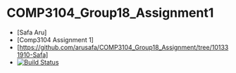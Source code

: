 # COMP3104_Group18_Assignment1
- [Safa Aru]
- [Comp3104 Assignment 1]
- [https://github.com/arusafa/COMP3104_Group18_Assignment/tree/101331910-Safa]
- [![Build Status](https://app.travis-ci.com/arusafa/COMP3104_Group18_Assignment.svg?branch=main)](https://app.travis-ci.com/arusafa/COMP3104_Group18_Assignment)
